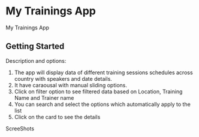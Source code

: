 # My Trainings App

My Trainings App

## Getting Started

Description and options:
1. The app will display data of different training sessions schedules across country with speakers and date details.
2. It have caraousal with manual sliding options.
3. Click on filter option to see filtered data based on Location, Training Name and Trainer name
4. You can search and select the options which automatically apply to the list
5. Click on the card to see the details


ScreeShots
